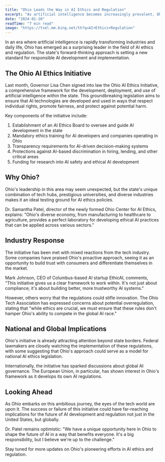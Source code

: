 ```yaml
---
title: "Ohio Leads the Way in AI Ethics and Regulation"
excerpt: "As artificial intelligence becomes increasingly prevalent, Ohio takes a proactive approach to ensuring ethical AI development and implementation."
date: "2024-01-20"
readTime: "7 min read"
image: "https://tsel.mm.bing.net/th?q=AI+Ethics+Regulation"
---
```


In an era where artificial intelligence is rapidly transforming industries and daily life, Ohio has emerged as a surprising leader in the field of AI ethics and regulation. The state's forward-thinking approach is setting a new standard for responsible AI development and implementation.

## The Ohio AI Ethics Initiative

Last month, Governor Lisa Chen signed into law the Ohio AI Ethics Initiative, a comprehensive framework for the development, deployment, and use of artificial intelligence within the state. This groundbreaking legislation aims to ensure that AI technologies are developed and used in ways that respect individual rights, promote fairness, and protect against potential harm.

Key components of the initiative include:

1. Establishment of an AI Ethics Board to oversee and guide AI development in the state
2. Mandatory ethics training for AI developers and companies operating in Ohio
3. Transparency requirements for AI-driven decision-making systems
4. Protections against AI-based discrimination in hiring, lending, and other critical areas
5. Funding for research into AI safety and ethical AI development

## Why Ohio?

Ohio's leadership in this area may seem unexpected, but the state's unique combination of tech hubs, prestigious universities, and diverse industries makes it an ideal testing ground for AI ethics policies.

Dr. Samantha Patel, director of the newly formed Ohio Center for AI Ethics, explains: "Ohio's diverse economy, from manufacturing to healthcare to agriculture, provides a perfect laboratory for developing ethical AI practices that can be applied across various sectors."

## Industry Response

The initiative has been met with mixed reactions from the tech industry. Some companies have praised Ohio's proactive approach, seeing it as an opportunity to build trust with consumers and differentiate themselves in the market.

Mark Johnson, CEO of Columbus-based AI startup EthicAI, comments, "This initiative gives us a clear framework to work within. It's not just about compliance; it's about building better, more trustworthy AI systems."

However, others worry that the regulations could stifle innovation. The Ohio Tech Association has expressed concerns about potential overregulation, stating that "while ethics are crucial, we must ensure that these rules don't hamper Ohio's ability to compete in the global AI race."

## National and Global Implications

Ohio's initiative is already attracting attention beyond state borders. Federal lawmakers are closely watching the implementation of these regulations, with some suggesting that Ohio's approach could serve as a model for national AI ethics legislation.

Internationally, the initiative has sparked discussions about global AI governance. The European Union, in particular, has shown interest in Ohio's framework as it develops its own AI regulations.

## Looking Ahead

As Ohio embarks on this ambitious journey, the eyes of the tech world are upon it. The success or failure of this initiative could have far-reaching implications for the future of AI development and regulation not just in the United States, but globally.

Dr. Patel remains optimistic: "We have a unique opportunity here in Ohio to shape the future of AI in a way that benefits everyone. It's a big responsibility, but I believe we're up to the challenge."

Stay tuned for more updates on Ohio's pioneering efforts in AI ethics and regulation.

